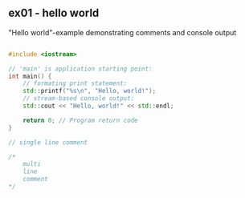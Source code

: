 ## ex01 - hello world
"Hello world"-example demonstrating comments and console output
```c++

#include <iostream>

// 'main' is application starting point:
int main() {
    // formating print statement:
    std::printf("%s\n", "Hello, world!");
    // stream-based console output:
    std::cout << "Hello, world!" << std::endl;

    return 0; // Program return code
}

// single line comment

/*
    multi
    line
    comment
*/

```
